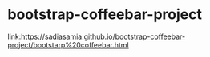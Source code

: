 # bootstrap-coffeebar-project
link:https://sadiasamia.github.io/bootstrap-coffeebar-project/bootstarp%20coffeebar.html
